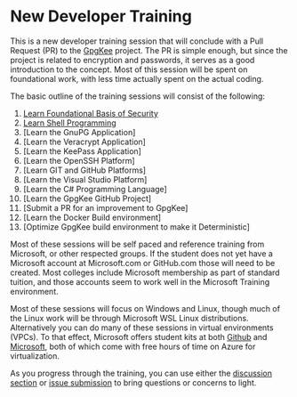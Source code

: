 # New Developer Training

This is a new developer training session that will conclude with a Pull Request (PR) to the [GpgKee]() project.  The PR is simple enough, but since the project is related to encryption and passwords, it serves as a good introduction to the concept.  Most of this session will be spent on foundational work, with less time actually spent on the actual coding.

The basic outline of the training sessions will consist of the following:

1. [Learn Foundational Basis of Security](foundation.md)
2. [Learn Shell Programming](shell.md)
3. [Learn the GnuPG Application]
4. [Learn the Veracrypt Application]
5. [Learn the KeePass Application]
6. [Learn the OpenSSH Platform]
7. [Learn GIT and GitHub Platforms]
8. [Learn the Visual Studio Platform]
9. [Learn the C# Programming Language]
10. [Learn the GpgKee GitHub Project]
11. [Submit a PR for an improvement to GpgKee]
12. [Learn the Docker Build environment]
13. [Optimize GpgKee build environment to make it Deterministic]


Most of these sessions will be self paced and reference training from Microsoft, or other respected groups.  If the student does not yet have a Microsoft account at Microsoft.com or GitHub.com those will need to be created.  Most colleges include Microsoft membership as part of standard tuition, and those accounts seem to work well in the Microsoft Training environment.

Most of these sessions will focus on Windows and Linux, though much of the Linux work will be through Microsoft WSL Linux distributions.  Alternatively you can do many of these sessions in virtual environments (VPCs).  To that effect, Microsoft offers student kits at both [Github](
https://education.github.com/pack
) and [Microsoft](
https://learn.microsoft.com/en-us/training/student-hub/
), both of which come with free hours of time on Azure for virtualization.

As you progress through the training, you can use either the [discussion section]() or [issue submission]() to bring questions or concerns to light.